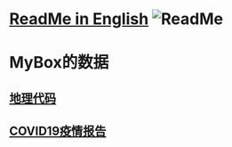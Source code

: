 # [ReadMe in English](https://github.com/Mararsh/MyBox_data/tree/master/en)  ![ReadMe](https://mararsh.github.io/MyBox_data/iconOK.png)   

# MyBox的数据


## [地理代码](https://github.com/Mararsh/MyBox_data/tree/master/GeographyCode)      

   
## [COVID19疫情报告](https://github.com/Mararsh/MyBox_data/tree/master/COVID19)    

 
 


